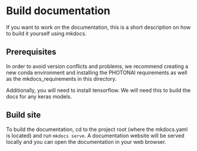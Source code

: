 # Build documentation
If you want to work on the documentation, this is a short description on how to build 
it yourself using mkdocs.

## Prerequisites
In order to avoid version conflicts and problems, we recommend creating a new conda
environment and installing the PHOTONAI requirements as well as the mkdocs_requirements in this 
directory.

Additionally, you will need to install tensorflow. We will need this to build the
docs for any keras models.

## Build site
To build the documentation, cd to the project root (where the mkdocs.yaml is located) and run 
`mkdocs serve`. A documentation website will be served locally and you can open the 
documentation in your web browser.